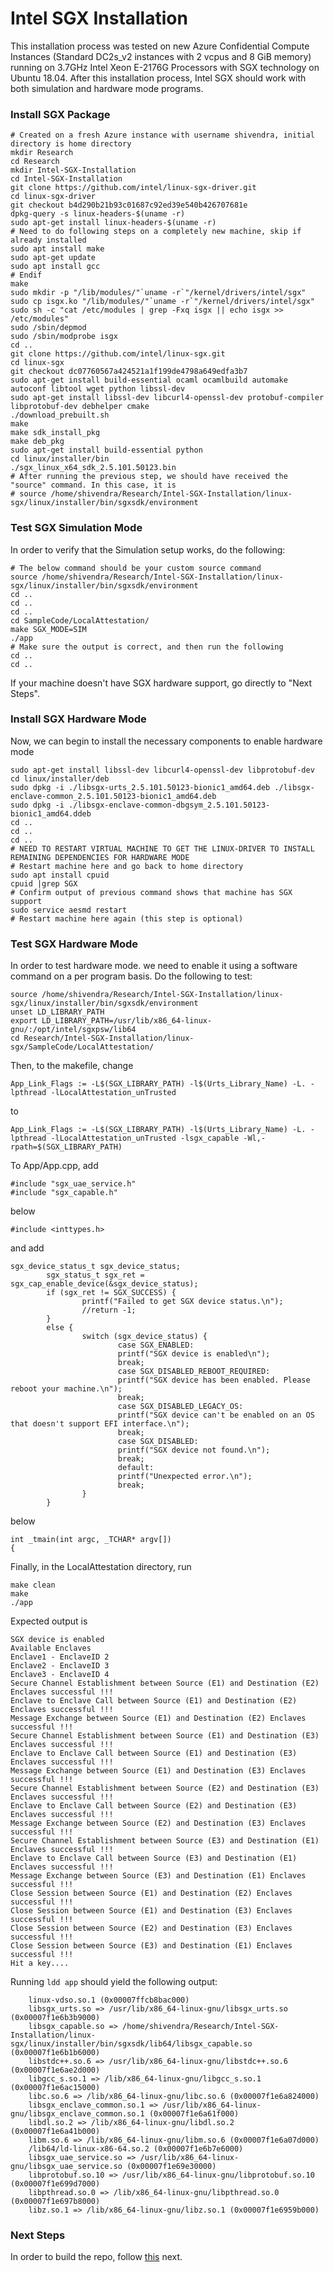 # Intel SGX Installation
This installation process was tested on new Azure Confidential Compute Instances (Standard DC2s\_v2 instances with 2 vcpus and 8 GiB memory) running on 3.7GHz Intel Xeon E-2176G Processors with SGX technology on Ubuntu 18.04.
After this installation process, Intel SGX should work with both simulation and hardware mode programs.

### Install SGX Package
```shell
# Created on a fresh Azure instance with username shivendra, initial directory is home directory
mkdir Research
cd Research
mkdir Intel-SGX-Installation
cd Intel-SGX-Installation
git clone https://github.com/intel/linux-sgx-driver.git
cd linux-sgx-driver
git checkout b4d290b21b93c01687c92ed39e540b426707681e
dpkg-query -s linux-headers-$(uname -r)
sudo apt-get install linux-headers-$(uname -r)
# Need to do following steps on a completely new machine, skip if already installed
sudo apt install make      
sudo apt-get update
sudo apt install gcc
# Endif
make
sudo mkdir -p "/lib/modules/"`uname -r`"/kernel/drivers/intel/sgx"
sudo cp isgx.ko "/lib/modules/"`uname -r`"/kernel/drivers/intel/sgx"  
sudo sh -c "cat /etc/modules | grep -Fxq isgx || echo isgx >> /etc/modules"  
sudo /sbin/depmod
sudo /sbin/modprobe isgx
cd ..
git clone https://github.com/intel/linux-sgx.git
cd linux-sgx
git checkout dc07760567a424521a1f199de4798a649edfa3b7
sudo apt-get install build-essential ocaml ocamlbuild automake autoconf libtool wget python libssl-dev
sudo apt-get install libssl-dev libcurl4-openssl-dev protobuf-compiler libprotobuf-dev debhelper cmake
./download_prebuilt.sh
make
make sdk_install_pkg
make deb_pkg
sudo apt-get install build-essential python
cd linux/installer/bin
./sgx_linux_x64_sdk_2.5.101.50123.bin
# After running the previous step, we should have received the "source" command. In this case, it is 
# source /home/shivendra/Research/Intel-SGX-Installation/linux-sgx/linux/installer/bin/sgxsdk/environment
```

### Test SGX Simulation Mode
In order to verify that the Simulation setup works, do the following:
```shell
# The below command should be your custom source command
source /home/shivendra/Research/Intel-SGX-Installation/linux-sgx/linux/installer/bin/sgxsdk/environment
cd ..
cd ..
cd ..
cd SampleCode/LocalAttestation/
make SGX_MODE=SIM
./app
# Make sure the output is correct, and then run the following
cd ..
cd ..
```
If your machine doesn't have SGX hardware support, go directly to "Next Steps".
### Install SGX Hardware Mode
Now, we can begin to install the necessary components to enable hardware mode
```shell
sudo apt-get install libssl-dev libcurl4-openssl-dev libprotobuf-dev
cd linux/installer/deb
sudo dpkg -i ./libsgx-urts_2.5.101.50123-bionic1_amd64.deb ./libsgx-enclave-common_2.5.101.50123-bionic1_amd64.deb
sudo dpkg -i ./libsgx-enclave-common-dbgsym_2.5.101.50123-bionic1_amd64.ddeb
cd ..
cd ..
cd ..
# NEED TO RESTART VIRTUAL MACHINE TO GET THE LINUX-DRIVER TO INSTALL REMAINING DEPENDENCIES FOR HARDWARE MODE
# Restart machine here and go back to home directory
sudo apt install cpuid
cpuid |grep SGX
# Confirm output of previous command shows that machine has SGX support
sudo service aesmd restart
# Restart machine here again (this step is optional)
```
### Test SGX Hardware Mode
In order to test hardware mode. we need to enable it using a software command on a per program basis. Do the following to test:
```shell
source /home/shivendra/Research/Intel-SGX-Installation/linux-sgx/linux/installer/bin/sgxsdk/environment
unset LD_LIBRARY_PATH
export LD_LIBRARY_PATH=/usr/lib/x86_64-linux-gnu/:/opt/intel/sgxpsw/lib64
cd Research/Intel-SGX-Installation/linux-sgx/SampleCode/LocalAttestation/
```

Then, to the makefile, change 
```shell
App_Link_Flags := -L$(SGX_LIBRARY_PATH) -l$(Urts_Library_Name) -L. -lpthread -lLocalAttestation_unTrusted
```
to
```shell
App_Link_Flags := -L$(SGX_LIBRARY_PATH) -l$(Urts_Library_Name) -L. -lpthread -lLocalAttestation_unTrusted -lsgx_capable -Wl,-rpath=$(SGX_LIBRARY_PATH)
```
To App/App.cpp, add 

```shell
#include "sgx_uae_service.h"
#include "sgx_capable.h"
```

below 

```shell
#include <inttypes.h>
```

and add 
```shell
sgx_device_status_t sgx_device_status;
        sgx_status_t sgx_ret = sgx_cap_enable_device(&sgx_device_status);
        if (sgx_ret != SGX_SUCCESS) {
                printf("Failed to get SGX device status.\n");
                //return -1;
        }
        else {
                switch (sgx_device_status) {
                        case SGX_ENABLED:
                        printf("SGX device is enabled\n");
                        break;
                        case SGX_DISABLED_REBOOT_REQUIRED:
                        printf("SGX device has been enabled. Please reboot your machine.\n");
                        break;
                        case SGX_DISABLED_LEGACY_OS:
                        printf("SGX device can't be enabled on an OS that doesn't support EFI interface.\n");
                        break;
                        case SGX_DISABLED:
                        printf("SGX device not found.\n");
                        break;
                        default:
                        printf("Unexpected error.\n");
                        break;
                }
        }
```

below 

```shell
int _tmain(int argc, _TCHAR* argv[])
{
```

Finally, in the LocalAttestation directory, run 
```shell
make clean
make
./app
```

Expected output is 

```shell
SGX device is enabled
Available Enclaves
Enclave1 - EnclaveID 2
Enclave2 - EnclaveID 3
Enclave3 - EnclaveID 4
Secure Channel Establishment between Source (E1) and Destination (E2) Enclaves successful !!!
Enclave to Enclave Call between Source (E1) and Destination (E2) Enclaves successful !!!
Message Exchange between Source (E1) and Destination (E2) Enclaves successful !!!
Secure Channel Establishment between Source (E1) and Destination (E3) Enclaves successful !!!
Enclave to Enclave Call between Source (E1) and Destination (E3) Enclaves successful !!!
Message Exchange between Source (E1) and Destination (E3) Enclaves successful !!!
Secure Channel Establishment between Source (E2) and Destination (E3) Enclaves successful !!!
Enclave to Enclave Call between Source (E2) and Destination (E3) Enclaves successful !!!
Message Exchange between Source (E2) and Destination (E3) Enclaves successful !!!
Secure Channel Establishment between Source (E3) and Destination (E1) Enclaves successful !!!
Enclave to Enclave Call between Source (E3) and Destination (E1) Enclaves successful !!!
Message Exchange between Source (E3) and Destination (E1) Enclaves successful !!!
Close Session between Source (E1) and Destination (E2) Enclaves successful !!!
Close Session between Source (E1) and Destination (E3) Enclaves successful !!!
Close Session between Source (E2) and Destination (E3) Enclaves successful !!!
Close Session between Source (E3) and Destination (E1) Enclaves successful !!!
Hit a key....
```

Running `ldd app` should yield the following output:
```shell
    linux-vdso.so.1 (0x00007ffcb8bac000)
	libsgx_urts.so => /usr/lib/x86_64-linux-gnu/libsgx_urts.so (0x00007f1e6b3b9000)
	libsgx_capable.so => /home/shivendra/Research/Intel-SGX-Installation/linux-sgx/linux/installer/bin/sgxsdk/lib64/libsgx_capable.so (0x00007f1e6b1b6000)
	libstdc++.so.6 => /usr/lib/x86_64-linux-gnu/libstdc++.so.6 (0x00007f1e6ae2d000)
	libgcc_s.so.1 => /lib/x86_64-linux-gnu/libgcc_s.so.1 (0x00007f1e6ac15000)
	libc.so.6 => /lib/x86_64-linux-gnu/libc.so.6 (0x00007f1e6a824000)
	libsgx_enclave_common.so.1 => /usr/lib/x86_64-linux-gnu/libsgx_enclave_common.so.1 (0x00007f1e6a61f000)
	libdl.so.2 => /lib/x86_64-linux-gnu/libdl.so.2 (0x00007f1e6a41b000)
	libm.so.6 => /lib/x86_64-linux-gnu/libm.so.6 (0x00007f1e6a07d000)
	/lib64/ld-linux-x86-64.so.2 (0x00007f1e6b7e6000)
	libsgx_uae_service.so => /usr/lib/x86_64-linux-gnu/libsgx_uae_service.so (0x00007f1e69e30000)
	libprotobuf.so.10 => /usr/lib/x86_64-linux-gnu/libprotobuf.so.10 (0x00007f1e699d7000)
	libpthread.so.0 => /lib/x86_64-linux-gnu/libpthread.so.0 (0x00007f1e697b8000)
	libz.so.1 => /lib/x86_64-linux-gnu/libz.so.1 (0x00007f1e6959b000)
```

### Next Steps
In order to build the repo, follow [this](RepoInstallation.md) next.
